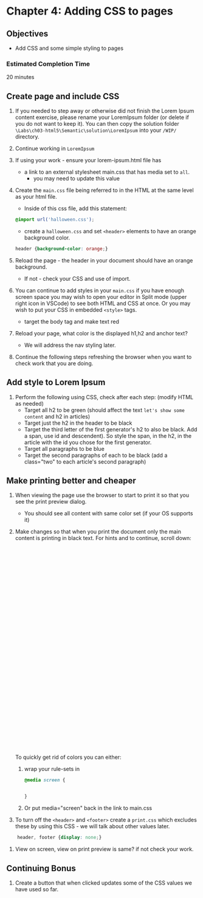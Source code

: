 # Chapter 4: Adding CSS to pages

## Objectives
* Add CSS and some simple styling to pages

### Estimated Completion Time 
20 minutes

## Create page and include CSS


1. If you needed to step away or otherwise did not finish the Lorem Ipsum content exercise,
please rename your LoremIpsum folder (or delete if you do not want to keep it). You can then copy the solution folder `\Labs\ch03-html5\Semantic\solution\LoremIpsum` into your `/WIP/` directory.

1. Continue working in `LoremIpsum` 

1. If using your work - ensure your lorem-ipsum.html file has 
    * a link to an external stylesheet main.css that has media set to `all`.
        * you may need to update this value

1. Create the `main.css` file being referred to in the HTML at the same level as your html file. 
    * Inside of this css file, add this statement:
    ```css
    @import url('halloween.css');
    ```
    * create a `halloween.css` and set `<header>` elements to have an orange background color.
    ```css
    header {background-color: orange;}
    ```    

1. Reload the page - the header in your document should have an orange background.
    * If not - check your CSS and use of import.

1. You can continue to add styles in your `main.css` if you have enough screen space you may wish to open your editor in Split mode (upper right icon in VSCode) to see both HTML and CSS at once. Or you may wish to put your CSS in embedded `<style>` tags.
    * target the body tag and make text red

1. Reload your page, what color is the displayed h1,h2 and anchor text? 
   * We will address the nav styling later.

1. Continue the following steps refreshing the browser when you want to check work that you are doing.


## Add style to Lorem Ipsum
  
1. Perform the following using CSS, check after each step: (modify HTML as needed)
    * Target all h2 to be green (should affect the text `let's show some content` and h2 in articles) 
    * Target just the h2 in the header to be black
    * Target the third letter of the first generator's h2 to also be black. Add a span, use id and descendent). So style the span, in the h2, in the article with the id you chose for the first generator. 
    * Target all paragraphs to be blue
    * Target the second paragraphs of each to be black (add a class="two" to each article's second paragraph)
    
## Make printing better and cheaper

1. When viewing the page use the browser to start to print it so that you see the print preview dialog.
    * You should see all content with same color set (if your OS supports it)

1. Make changes so that when you print the document only the main content is printing in black text. For hints and to continue, scroll down:

    ```







































    ```
    To quickly get rid of colors you can either:
    1. wrap your rule-sets in 
        ```CSS
        @media screen { 


        } 
        ```
    1. Or put media="screen" back in the link to main.css

1. To turn off the `<header>` and `<footer>` create a `print.css` which excludes
these by using this CSS - we will talk about other values later. 

```css
    header, footer {display: none;}
```

1. View on screen, view on print preview is same? if not check your work.

## Continuing Bonus

1. Create a button that when clicked updates some of the CSS values we have used so far.